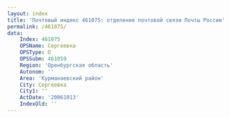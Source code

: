 ```yaml
---
layout: index
title: 'Почтовый индекс 461075: отделение почтовой связи Почты России'
permalink: /461075/
data:
    Index: 461075
    OPSName: Сергеевка
    OPSType: О
    OPSSubm: 461059
    Region: 'Оренбургская область'
    Autonom: ''
    Area: 'Курманаевский район'
    City: Сергеевка
    City1: ''
    ActDate: '20061013'
    IndexOld: ''
---
```

